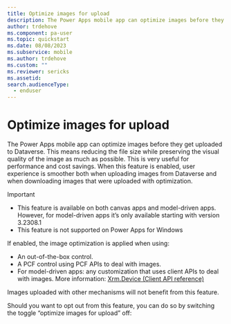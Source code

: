```yaml
---
title: Optimize images for upload
description: The Power Apps mobile app can optimize images before they get uploaded to Dataverse. 
author: trdehove
ms.component: pa-user
ms.topic: quickstart
ms.date: 08/08/2023
ms.subservice: mobile
ms.author: trdehove
ms.custom: ""
ms.reviewer: sericks
ms.assetid: 
search.audienceType: 
  - enduser
---
```


# Optimize images for upload

The Power Apps mobile app can optimize images before they get uploaded to Dataverse. This means reducing the file size while preserving the visual quality of the image as much as possible.
This is very useful for performance and cost savings. When this feature is enabled, user experience is smoother both when uploading images from Dataverse and when downloading images that were uploaded with optimization.

> [!Important]
> -	This feature is available on both canvas apps and model-driven apps. However, for model-driven apps it’s only available starting with version 3.2308.1
> -	This feature is not supported on Power Apps for Windows

If enabled, the image optimization is applied when using:
-	An out-of-the-box control.
-	A PCF control using PCF APIs to deal with images.
-	For model-driven apps: any customization that uses client APIs to deal with images. More information: [Xrm.Device (Client API reference)](/power-apps/developer/model-driven-apps/clientapi/reference/xrm-device)

Images uploaded with other mechanisms will not benefit from this feature. 


Should you want to opt out from this feature, you can do so by switching the toggle “optimize images for upload” off:
